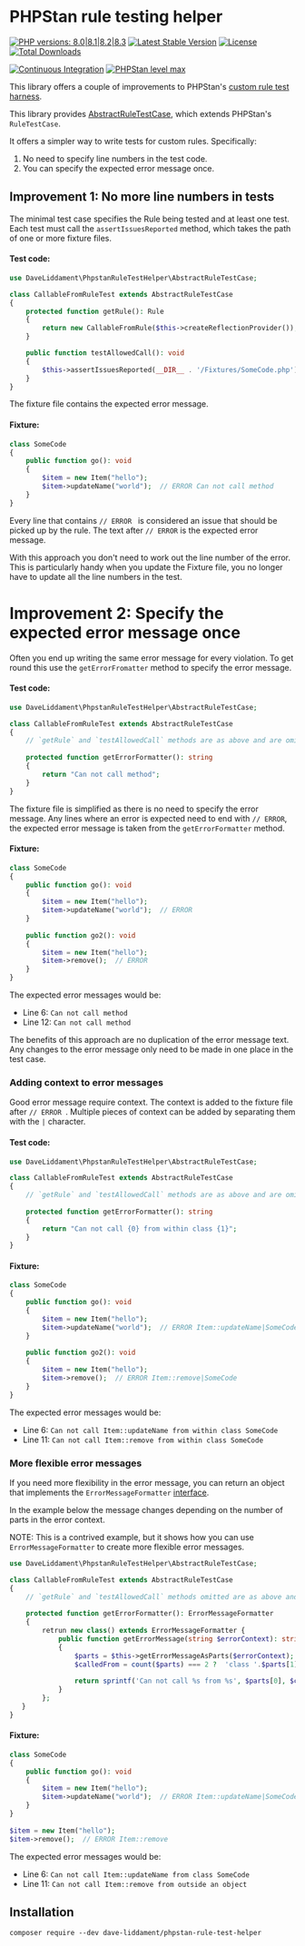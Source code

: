 # PHPStan rule testing helper

[![PHP versions: 8.0|8.1|8.2|8.3](https://img.shields.io/badge/php-8.0|8.1|8.2|8.3-blue.svg)](https://packagist.org/packages/dave-liddament/phpstan-rule-test-helper)
[![Latest Stable Version](https://poser.pugx.org/dave-liddament/phpstan-rule-test-helper/v/stable)](https://packagist.org/packages/dave-liddament/phpstan-rule-test-helper)
[![License](https://poser.pugx.org/dave-liddament/phpstan-rule-test-helper/license)](https://github.com/DaveLiddament/phpstan-rule-test-helper/blob/master/LICENSE.md)
[![Total Downloads](https://poser.pugx.org/dave-liddament/phpstan-rule-test-helper/downloads)](https://packagist.org/packages/dave-liddament/phpstan-rule-test-helper/stats)

[![Continuous Integration](https://github.com/DaveLiddament/phpstan-rule-test-helper/workflows/Full%20checks/badge.svg)](https://github.com/DaveLiddament/phpstan-rule-test-helper/actions)
[![PHPStan level max](https://img.shields.io/badge/PHPStan-max%20level-brightgreen.svg)](https://github.com/DaveLiddament/phpstan-rule-test-helper/blob/master/phpstan.neon)

This library offers a couple of improvements to  PHPStan's [custom rule test harness](https://phpstan.org/developing-extensions/testing#custom-rules).

This library provides [AbstractRuleTestCase](src/AbstractRuleTestCase.php), which extends PHPStan's `RuleTestCase`.

It offers a simpler way to write tests for custom rules. Specifically:

1. No need to specify line numbers in the test code.
2. You can specify the expected error message once.

## Improvement 1: No more line numbers in tests

The minimal test case specifies the Rule being tested and at least one test.
Each test must call the `assertIssuesReported` method, which takes the path of one or more fixture files.


#### Test code:
```php
use DaveLiddament\PhpstanRuleTestHelper\AbstractRuleTestCase;

class CallableFromRuleTest extends AbstractRuleTestCase
{
    protected function getRule(): Rule
    {
        return new CallableFromRule($this->createReflectionProvider());
    }

    public function testAllowedCall(): void
    {
        $this->assertIssuesReported(__DIR__ . '/Fixtures/SomeCode.php');
    }
}
```

The fixture file contains the expected error message.
#### Fixture:

```php 
class SomeCode
{
    public function go(): void
    {
        $item = new Item("hello");
        $item->updateName("world");  // ERROR Can not call method
    }
}
```

Every line that contains `// ERROR ` is considered an issue that should be picked up by the rule.
The text after `// ERROR` is the expected error message.

With this approach you don't need to work out the line number of the error. 
This is particularly handy when you update the Fixture file, you no longer have to update all the line numbers in the test.


# Improvement 2: Specify the expected error message once

Often you end up writing the same error message for every violation. To get round this use the `getErrorFromatter` method to specify the error message.

#### Test code:
```php
use DaveLiddament\PhpstanRuleTestHelper\AbstractRuleTestCase;

class CallableFromRuleTest extends AbstractRuleTestCase
{
    // `getRule` and `testAllowedCall` methods are as above and are omitted for brevity
    
    protected function getErrorFormatter(): string
    {
        return "Can not call method";
    }
}
```

The fixture file is simplified as there is no need to specify the error message. 
Any lines where an error is expected need to end with `// ERROR`, the expected error message is taken from the `getErrorFormatter` method.

#### Fixture:

```php 
class SomeCode
{
    public function go(): void
    {
        $item = new Item("hello");
        $item->updateName("world");  // ERROR
    }
    
    public function go2(): void
    {
        $item = new Item("hello");
        $item->remove();  // ERROR
    }
}
```

The expected error messages would be:

- Line 6: `Can not call method`
- Line 12: `Can not call method`

The benefits of this approach are no duplication of the error message text. 
Any changes to the error message only need to be made in one place in the test case.


### Adding context to error messages

Good error message require context. The context is added to the fixture file after `// ERROR `. Multiple pieces of context can be added by separating them with the `|` character.

#### Test code:
```php
use DaveLiddament\PhpstanRuleTestHelper\AbstractRuleTestCase;

class CallableFromRuleTest extends AbstractRuleTestCase
{
    // `getRule` and `testAllowedCall` methods are as above and are omitted for brevity
    
    protected function getErrorFormatter(): string
    {
        return "Can not call {0} from within class {1}";
    }
}
```


#### Fixture:

```php 
class SomeCode
{
    public function go(): void
    {
        $item = new Item("hello");
        $item->updateName("world");  // ERROR Item::updateName|SomeCode
    }
    
    public function go2(): void
    {
        $item = new Item("hello");
        $item->remove();  // ERROR Item::remove|SomeCode
    }
}
```

The expected error messages would be:

- Line 6: `Can not call Item::updateName from within class SomeCode`
- Line 11: `Can not call Item::remove from within class SomeCode`

### More flexible error messages

If you need more flexibility in the error message, you can return an object that implements the `ErrorMessageFormatter` [interface](src/ErrorMessageFormatter.php).

In the example below the message changes depending on the number of parts in the error context. 

NOTE: This is a contrived example, but it shows how you can use `ErrorMessageFormatter` to create more flexible error messages.

```php
use DaveLiddament\PhpstanRuleTestHelper\AbstractRuleTestCase;

class CallableFromRuleTest extends AbstractRuleTestCase
{
    // `getRule` and `testAllowedCall` methods omitted are as above and are for brevity
    
    protected function getErrorFormatter(): ErrorMessageFormatter
    {
        retrun new class() extends ErrorMessageFormatter {
            public function getErrorMessage(string $errorContext): string
            {
                $parts = $this->getErrorMessageAsParts($errorContext);
                $calledFrom = count($parts) === 2 ?  'class '.$parts[1] : 'outside an object';
                
                return sprintf('Can not call %s from %s', $parts[0], $calledFrom);
            }
        };
   }
}
```

#### Fixture:

```php 
class SomeCode
{
    public function go(): void
    {
        $item = new Item("hello");
        $item->updateName("world");  // ERROR Item::updateName|SomeCode
    }
}
    
$item = new Item("hello");
$item->remove();  // ERROR Item::remove
```

The expected error messages would be:

- Line 6: `Can not call Item::updateName from class SomeCode`
- Line 11: `Can not call Item::remove from outside an object`



## Installation

```shell
composer require --dev dave-liddament/phpstan-rule-test-helper
```
